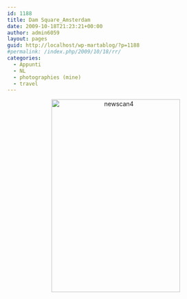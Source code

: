 ```yaml
---
id: 1188
title: Dam Square_Amsterdam
date: 2009-10-18T21:23:21+00:00
author: admin6059
layout: pages
guid: http://localhost/wp-martablog/?p=1188
#permalink: /index.php/2009/10/18/rr/
categories:
  - Appunti
  - NL
  - photographies (mine)
  - travel
---
```

<p style="text-align: center;">
  <img class="aligncenter wp-image-3575" src="http://{{ site.url }}/wp-content/uploads/2009/10/newscan4.jpg" alt="newscan4" width="299" height="450" srcset="http://{{ site.url }}/wp-content/uploads/2009/10/newscan4.jpg 571w, http://{{ site.url }}/wp-content/uploads/2009/10/newscan4-200x300.jpg 200w" sizes="(max-width: 299px) 100vw, 299px" />
</p>